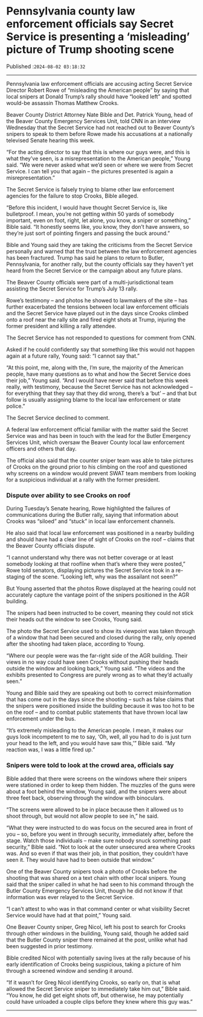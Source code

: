 # Pennsylvania county law enforcement officials say Secret Service is presenting a ‘misleading’ picture of Trump shooting scene

Published :`2024-08-02 03:18:32`

---

Pennsylvania law enforcement officials are accusing acting Secret Service Director Robert Rowe of “misleading the American people” by saying that local snipers at Donald Trump’s rally should have “looked left” and spotted would-be assassin Thomas Matthew Crooks.

Beaver County District Attorney Nate Bible and Det. Patrick Young, head of the Beaver County Emergency Services Unit, told CNN in an interview Wednesday that the Secret Service had not reached out to Beaver County’s snipers to speak to them before Rowe made his accusations at a nationally televised Senate hearing this week.

“For the acting director to say that this is where our guys were, and this is what they’ve seen, is a misrepresentation to the American people,” Young said. “We were never asked what we’d seen or where we were from Secret Service. I can tell you that again – the pictures presented is again a misrepresentation.”

The Secret Service is falsely trying to blame other law enforcement agencies for the failure to stop Crooks, Bible alleged.

“Before this incident, I would have thought Secret Service is, like bulletproof. I mean, you’re not getting within 50 yards of somebody important, even on foot, right, let alone, you know, a sniper or something,” Bible said. “It honestly seems like, you know, they don’t have answers, so they’re just sort of pointing fingers and passing the buck around.”

Bible and Young said they are taking the criticisms from the Secret Service personally and warned that the trust between the law enforcement agencies has been fractured. Trump has said he plans to return to Butler, Pennsylvania, for another rally, but the county officials say they haven’t yet heard from the Secret Service or the campaign about any future plans.

The Beaver County officials were part of a multi-jurisdictional team assisting the Secret Service for Trump’s July 13 rally.

Rowe’s testimony – and photos he showed to lawmakers of the site – has further exacerbated the tensions between local law enforcement officials and the Secret Service have played out in the days since Crooks climbed onto a roof near the rally site and fired eight shots at Trump, injuring the former president and killing a rally attendee.

The Secret Service has not responded to questions for comment from CNN.

Asked if he could confidently say that something like this would not happen again at a future rally, Young said: “I cannot say that.”

“At this point, me, along with the, I’m sure, the majority of the American people, have many questions as to what and how the Secret Service does their job,” Young said. “And I would have never said that before this week really, with testimony, because the Secret Service has not acknowledged – for everything that they say that they did wrong, there’s a ‘but’ – and that but follow is usually assigning blame to the local law enforcement or state police.”

The Secret Service declined to comment.

A federal law enforcement official familiar with the matter said the Secret Service was and has been in touch with the lead for the Butler Emergency Services Unit, which oversaw the Beaver County local law enforcement officers and others that day.

The official also said that the counter sniper team was able to take pictures of Crooks on the ground prior to his climbing on the roof and questioned why screens on a window would prevent SWAT team members from looking for a suspicious individual at a rally with the former president.

### Dispute over ability to see Crooks on roof

During Tuesday’s Senate hearing, Rowe highlighted the failures of communications during the Butler rally, saying that information about Crooks was “siloed” and “stuck” in local law enforcement channels.

He also said that local law enforcement was positioned in a nearby building and should have had a clear line of sight of Crooks on the roof – claims that the Beaver County officials dispute.

“I cannot understand why there was not better coverage or at least somebody looking at that roofline when that’s where they were posted,” Rowe told senators, displaying pictures the Secret Service took in a re-staging of the scene. “Looking left, why was the assailant not seen?”

But Young asserted that the photos Rowe displayed at the hearing could not accurately capture the vantage point of the snipers positioned in the AGR building.

The snipers had been instructed to be covert, meaning they could not stick their heads out the window to see Crooks, Young said.

The photo the Secret Service used to show its viewpoint was taken through of a window that had been secured and closed during the rally, only opened after the shooting had taken place, according to Young.

“Where our people were was the far-right side of the AGR building. Their views in no way could have seen Crooks without pushing their heads outside the window and looking back,” Young said. “The videos and the exhibits presented to Congress are purely wrong as to what they’d actually seen.”

Young and Bible said they are speaking out both to correct misinformation that has come out in the days since the shooting – such as false claims that the snipers were positioned inside the building because it was too hot to be on the roof – and to combat public statements that have thrown local law enforcement under the bus.

“It’s extremely misleading to the American people. I mean, it makes our guys look incompetent to me to say, ‘Oh, well, all you had to do is just turn your head to the left, and you would have saw this,’” Bible said. “My reaction was, I was a little fired up.”

### Snipers were told to look at the crowd area, officials say

Bible added that there were screens on the windows where their snipers were stationed in order to keep them hidden. The muzzles of the guns were about a foot behind the window, Young said, and the snipers were about three feet back, observing through the window with binoculars.

“The screens were allowed to be in place because then it allowed us to shoot through, but would not allow people to see in,” he said.

“What they were instructed to do was focus on the secured area in front of you – so, before you went in through security, immediately after, before the stage. Watch those individuals – make sure nobody snuck something past security,” Bible said. “Not to look at the outer unsecured area where Crooks was. And so even if that was their job, in that position, they couldn’t have seen it. They would have had to been outside that window.”

One of the Beaver County snipers took a photo of Crooks before the shooting that was shared on a text chain with other local snipers. Young said that the sniper called in what he had seen to his command through the Butler County Emergency Services Unit, though he did not know if that information was ever relayed to the Secret Service.

“I can’t attest to who was in that command center or what visibility Secret Service would have had at that point,” Young said.

One Beaver County sniper, Greg Nicol, left his post to search for Crooks through other windows in the building, Young said, though he added said that the Butler County sniper there remained at the post, unlike what had been suggested in prior testimony.

Bible credited Nicol with potentially saving lives at the rally because of his early identification of Crooks being suspicious, taking a picture of him through a screened window and sending it around.

“If it wasn’t for Greg Nicol identifying Crooks, so early on, that is what allowed the Secret Service sniper to immediately take him out,” Bible said. “You know, he did get eight shots off, but otherwise, he may potentially could have unloaded a couple clips before they knew where this guy was.”

---


